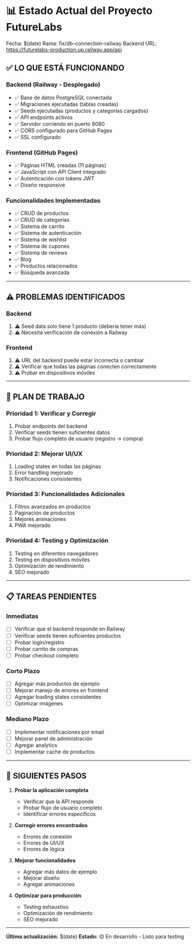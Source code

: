 # 📊 Estado Actual del Proyecto FutureLabs

Fecha: $(date)
Rama: fix/db-connection-railway
Backend URL: https://futurelabs-production.up.railway.app/api

## ✅ LO QUE ESTÁ FUNCIONANDO

### Backend (Railway - Desplegado)
- ✅ Base de datos PostgreSQL conectada
- ✅ Migraciones ejecutadas (tablas creadas)
- ✅ Seeds ejecutadas (productos y categorías cargados)
- ✅ API endpoints activos
- ✅ Servidor corriendo en puerto 8080
- ✅ CORS configurado para GitHub Pages
- ✅ SSL configurado

### Frontend (GitHub Pages)
- ✅ Páginas HTML creadas (11 páginas)
- ✅ JavaScript con API Client integrado
- ✅ Autenticación con tokens JWT
- ✅ Diseño responsive

### Funcionalidades Implementadas
- ✅ CRUD de productos
- ✅ CRUD de categorías
- ✅ Sistema de carrito
- ✅ Sistema de autenticación
- ✅ Sistema de wishlist
- ✅ Sistema de cupones
- ✅ Sistema de reviews
- ✅ Blog
- ✅ Productos relacionados
- ✅ Búsqueda avanzada

---

## ⚠️ PROBLEMAS IDENTIFICADOS

### Backend
1. ⚠️ Seed data solo tiene 1 producto (debería tener más)
2. ⚠️ Necesita verificación de conexión a Railway

### Frontend
1. ⚠️ URL del backend puede estar incorrecta o cambiar
2. ⚠️ Verificar que todas las páginas conecten correctamente
3. ⚠️ Probar en dispositivos móviles

---

## 🎯 PLAN DE TRABAJO

### Prioridad 1: Verificar y Corregir
1. Probar endpoints del backend
2. Verificar seeds tienen suficientes datos
3. Probar flujo completo de usuario (registro → compra)

### Prioridad 2: Mejorar UI/UX
1. Loading states en todas las páginas
2. Error handling mejorado
3. Notificaciones consistentes

### Prioridad 3: Funcionalidades Adicionales
1. Filtros avanzados en productos
2. Paginación de productos
3. Mejores animaciones
4. PWA mejorado

### Prioridad 4: Testing y Optimización
1. Testing en diferentes navegadores
2. Testing en dispositivos móviles
3. Optimización de rendimiento
4. SEO mejorado

---

## 📋 TAREAS PENDIENTES

### Inmediatas
- [ ] Verificar que el backend responde en Railway
- [ ] Verificar seeds tienen suficientes productos
- [ ] Probar login/registro
- [ ] Probar carrito de compras
- [ ] Probar checkout completo

### Corto Plazo
- [ ] Agregar más productos de ejemplo
- [ ] Mejorar manejo de errores en frontend
- [ ] Agregar loading states consistentes
- [ ] Optimizar imágenes

### Mediano Plazo
- [ ] Implementar notificaciones por email
- [ ] Mejorar panel de administración
- [ ] Agregar analytics
- [ ] Implementar cache de productos

---

## 🚀 SIGUIENTES PASOS

1. **Probar la aplicación completa**
   - Verificar que la API responde
   - Probar flujo de usuario completo
   - Identificar errores específicos

2. **Corregir errores encontrados**
   - Errores de conexión
   - Errores de UI/UX
   - Errores de lógica

3. **Mejorar funcionalidades**
   - Agregar más datos de ejemplo
   - Mejorar diseño
   - Agregar animaciones

4. **Optimizar para producción**
   - Testing exhaustivo
   - Optimización de rendimiento
   - SEO mejorado

---

**Última actualización:** $(date)
**Estado:** 🟡 En desarrollo - Listo para testing

